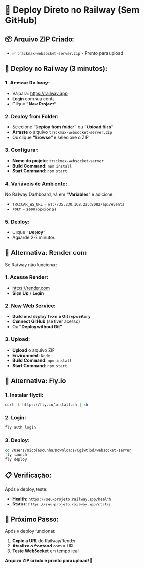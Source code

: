 # 🚀 Deploy Direto no Railway (Sem GitHub)

## 📦 **Arquivo ZIP Criado:**
- ✅ `trackmax-websocket-server.zip` - Pronto para upload

## 🎯 **Deploy no Railway (3 minutos):**

### **1. Acesse Railway:**
- Vá para: https://railway.app
- **Login** com sua conta
- Clique **"New Project"**

### **2. Deploy from Folder:**
- Selecione **"Deploy from folder"** ou **"Upload files"**
- **Arraste** o arquivo `trackmax-websocket-server.zip`
- Ou clique **"Browse"** e selecione o ZIP

### **3. Configurar:**
- **Nome do projeto**: `trackmax-websocket-server`
- **Build Command**: `npm install`
- **Start Command**: `npm start`

### **4. Variáveis de Ambiente:**
No Railway Dashboard, vá em **"Variables"** e adicione:
- `TRACCAR_WS_URL` = `ws://35.230.168.225:8082/api/events`
- `PORT` = `3000` (opcional)

### **5. Deploy:**
- Clique **"Deploy"**
- Aguarde 2-3 minutos

## 🔧 **Alternativa: Render.com**

Se Railway não funcionar:

### **1. Acesse Render:**
- https://render.com
- **Sign Up** / **Login**

### **2. New Web Service:**
- **Build and deploy from a Git repository**
- **Connect GitHub** (se tiver acesso)
- Ou **"Deploy without Git"**

### **3. Upload:**
- **Upload** o arquivo ZIP
- **Environment**: `Node`
- **Build Command**: `npm install`
- **Start Command**: `npm start`

## 🎯 **Alternativa: Fly.io**

### **1. Instalar flyctl:**
```bash
curl -L https://fly.io/install.sh | sh
```

### **2. Login:**
```bash
fly auth login
```

### **3. Deploy:**
```bash
cd /Users/nicolascunha/Downloads/CgiwtTSd/websocket-server
fly launch
fly deploy
```

## 📋 **Verificação:**

Após o deploy, teste:
- **Health**: `https://seu-projeto.railway.app/health`
- **Status**: `https://seu-projeto.railway.app/status`

## 🎉 **Próximo Passo:**

Após o deploy funcionar:
1. **Copie a URL** do Railway/Render
2. **Atualize o frontend** com a URL
3. **Teste WebSocket** em tempo real

**Arquivo ZIP criado e pronto para upload!** 🚀

